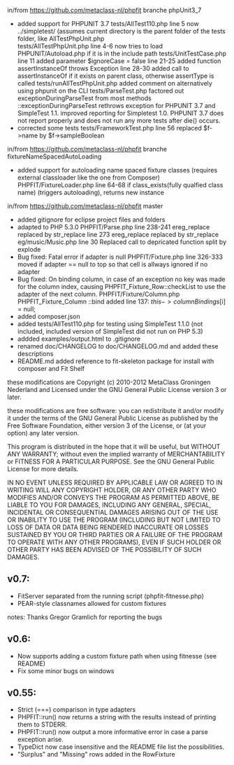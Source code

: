 in/from https://github.com/metaclass-nl/phpfit branche phpUnit3_7
- added support for PHPUNIT 3.7 
	tests/AllTest110.php 
		line 5 now ../simpletest/ (assumes current directory is the parent folder of the tests folder, like AllTestPhpUnit.php  
	tests/AllTestPhpUnit.php 
		line 4-6 now tries to load PHPUNIT/Autoload.php if it is in the include path 
	tests/UnitTestCase.php 
		line 11 added parameter $ignoreCase = false
		line 21-25 added function assertInstanceOf throws Exception
		line 28-30 added call to assertInstanceOf if it exists on parent class, otherwise assertType is called
	tests/runAllTestPhpUnit.php added comment on alternatively using phpunit on the CLI 
	tests/ParseTest.php factored out exceptionDuringParseTest from most methods 
		::exceptionDuringParseTest rethrows exception for PHPUNIT 3.7 and SimpleTest 1.1. 
			improved reporting for Simpletest 1.0. 
			PHPUNIT 3.7 does not report properly and does not run any more tests after die() occurs. 
- corrected some tests 
	tests/FrameworkTest.php 
		line 56 replaced $f->name by $f->sampleBoolean 
		
in/from https://github.com/metaclass-nl/phpfit branche fixtureNameSpacedAutoLoading
- added support for autoloading name spaced fixture classes (requires external classloader like the one from Composer) 
	PHPFIT/FixtureLoader.php line 64-68 if class_exists(fully qualfied class name) (triggers autoloading), returns new instance 

in/from https://github.com/metaclass-nl/phpfit master
- added gitignore for eclipse project files and folders
- adapted to PHP 5.3.0
	PHPFIT/Parse.php 
	    line 238-241 ereg_replace replaced by str_replace
	    line 273 ereg_replace replaced by str_replace
	eg/music/Music.php line 30 Replaced call to depricated function split by explode
- Bug fixed: Fatal error if adapter is null
    PHPFIT/Fixture.php
	    line 326-333 moved if adapter == null to top so that cell is allways ignored if no adapter
- Bug fixed: On binding column, in case of an exception no key was made for the column index, 
  causing PHPFIT_Fixture_Row::checkList to use the adapter of the next column.
  	PHPFIT/Fixture/Column.php PHPFIT_Fixture_Column ::bind
	    added line 137:   $this->columnBindings[$i] = null;
- added composer.json
- added tests/AllTest110.php for testing using SimpleTest 1.1.0 
	(not included, included version of SimpleTest did not run on PHP 5.3)
- addded examples/output.html to .gitignore
- renamed doc/CHANGELOG to doc/CHANGELOG.md and added these descriptions 
- README.md added reference to fit-skeleton package for install with composer and Fit Shelf  

these modifications are Copyright (c) 2010-2012 MetaClass Groningen Nederland
and Licensed under the GNU General Public License version 3 or later.

these modifications are free software: you can redistribute it and/or modify
it under the terms of the GNU General Public License as published by
the Free Software Foundation, either version 3 of the License, or
(at your option) any later version.

This program is distributed in the hope that it will be useful,
but WITHOUT ANY WARRANTY; without even the implied warranty of
MERCHANTABILITY or FITNESS FOR A PARTICULAR PURPOSE.  See the
GNU General Public License for more details.

  IN NO EVENT UNLESS REQUIRED BY APPLICABLE LAW OR AGREED TO IN WRITING
WILL ANY COPYRIGHT HOLDER, OR ANY OTHER PARTY WHO MODIFIES AND/OR CONVEYS
THE PROGRAM AS PERMITTED ABOVE, BE LIABLE TO YOU FOR DAMAGES, INCLUDING ANY
GENERAL, SPECIAL, INCIDENTAL OR CONSEQUENTIAL DAMAGES ARISING OUT OF THE
USE OR INABILITY TO USE THE PROGRAM (INCLUDING BUT NOT LIMITED TO LOSS OF
DATA OR DATA BEING RENDERED INACCURATE OR LOSSES SUSTAINED BY YOU OR THIRD
PARTIES OR A FAILURE OF THE PROGRAM TO OPERATE WITH ANY OTHER PROGRAMS),
EVEN IF SUCH HOLDER OR OTHER PARTY HAS BEEN ADVISED OF THE POSSIBILITY OF
SUCH DAMAGES.

v0.7:
-----

- FitServer separated from the running script (phpfit-fitnesse.php)
- PEAR-style classnames allowed for custom fixtures

notes: Thanks Gregor Gramlich for reporting the bugs


v0.6:
-----

- Now supports adding a custom fixture path when using fitnesse (see README)
- Fix some minor bugs on windows


v0.55:
------

- Strict (===) comparison in type adapters
- PHPFIT::run() now returns a string with the results instead of printing them to STDERR.
- PHPFIT::run() now output a more informative error in case a parse exception arise.
- TypeDict now case insensitive and the README file list the possibilities.
- "Surplus" and "Missing" rows added in the RowFixture
